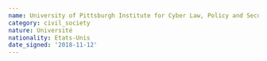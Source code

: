 ```yaml
---
name: University of Pittsburgh Institute for Cyber Law, Policy and Security (Pitt Cyber)
category: civil_society
nature: Université
nationality: Etats-Unis
date_signed: '2018-11-12'
---
```

    